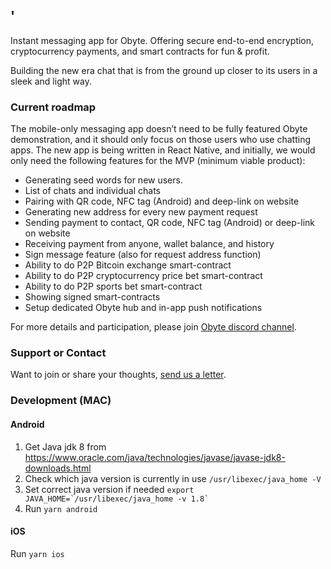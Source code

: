 ## '

Instant messaging app for Obyte. Offering secure end-to-end encryption, cryptocurrency payments, and smart contracts for fun & profit.

Building the new era chat that is from the ground up closer to its users in a sleek and light way.

### Current roadmap

The mobile-only messaging app doesn’t need to be fully featured Obyte demonstration, and it should only focus on those users who use chatting apps. The new app is being written in React Native, and initially, we would only need the following features for the MVP
(minimum viable product):

- Generating seed words for new users.
- List of chats and individual chats
- Pairing with QR code, NFC tag (Android) and deep-link on website
- Generating new address for every new payment request
- Sending payment to contact, QR code, NFC tag (Android) or deep-link on website
- Receiving payment from anyone, wallet balance, and history
- Sign message feature (also for request address function)
- Ability to do P2P Bitcoin exchange smart-contract
- Ability to do P2P cryptocurrency price bet smart-contract
- Ability to do P2P sports bet smart-contract
- Showing signed smart-contracts
- Setup dedicated Obyte hub and in-app push notifications

For more details and participation, please join [Obyte discord channel](https://discord.gg/8hHXMxS).

### Support or Contact

Want to join or share your thoughts, [send us a letter](mailto:support@obby.chat).

### Development (MAC)

#### Android

1. Get Java jdk 8 from https://www.oracle.com/java/technologies/javase/javase-jdk8-downloads.html
2. Check which java version is currently in use
   `/usr/libexec/java_home -V`
3. Set correct java version if needed
   `` export JAVA_HOME=`/usr/libexec/java_home -v 1.8` ``
4. Run `yarn android`

#### iOS

Run `yarn ios`
